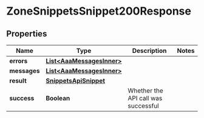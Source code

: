 

# ZoneSnippetsSnippet200Response


## Properties

| Name | Type | Description | Notes |
|------------ | ------------- | ------------- | -------------|
|**errors** | [**List&lt;AaaMessagesInner&gt;**](AaaMessagesInner.md) |  |  |
|**messages** | [**List&lt;AaaMessagesInner&gt;**](AaaMessagesInner.md) |  |  |
|**result** | [**SnippetsApiSnippet**](SnippetsApiSnippet.md) |  |  |
|**success** | **Boolean** | Whether the API call was successful |  |



